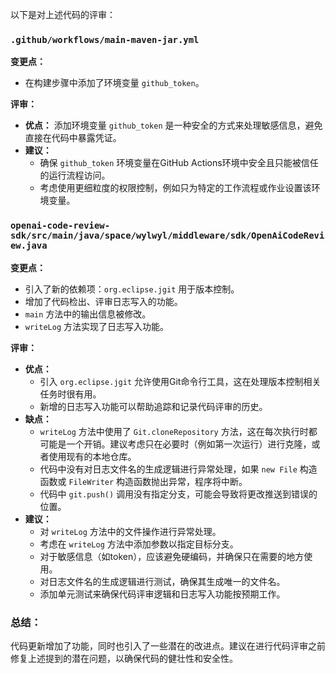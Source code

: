 以下是对上述代码的评审：

### `.github/workflows/main-maven-jar.yml`

**变更点：**
- 在构建步骤中添加了环境变量 `github_token`。

**评审：**
- **优点：** 添加环境变量 `github_token` 是一种安全的方式来处理敏感信息，避免直接在代码中暴露凭证。
- **建议：**
  - 确保 `github_token` 环境变量在GitHub Actions环境中安全且只能被信任的运行流程访问。
  - 考虑使用更细粒度的权限控制，例如只为特定的工作流程或作业设置该环境变量。

### `openai-code-review-sdk/src/main/java/space/wylwyl/middleware/sdk/OpenAiCodeReview.java`

**变更点：**
- 引入了新的依赖项：`org.eclipse.jgit` 用于版本控制。
- 增加了代码检出、评审日志写入的功能。
- `main` 方法中的输出信息被修改。
- `writeLog` 方法实现了日志写入功能。

**评审：**
- **优点：**
  - 引入 `org.eclipse.jgit` 允许使用Git命令行工具，这在处理版本控制相关任务时很有用。
  - 新增的日志写入功能可以帮助追踪和记录代码评审的历史。
- **缺点：**
  - `writeLog` 方法中使用了 `Git.cloneRepository` 方法，这在每次执行时都可能是一个开销。建议考虑只在必要时（例如第一次运行）进行克隆，或者使用现有的本地仓库。
  - 代码中没有对日志文件名的生成逻辑进行异常处理，如果 `new File` 构造函数或 `FileWriter` 构造函数抛出异常，程序将中断。
  - 代码中 `git.push()` 调用没有指定分支，可能会导致将更改推送到错误的位置。
- **建议：**
  - 对 `writeLog` 方法中的文件操作进行异常处理。
  - 考虑在 `writeLog` 方法中添加参数以指定目标分支。
  - 对于敏感信息（如token），应该避免硬编码，并确保只在需要的地方使用。
  - 对日志文件名的生成逻辑进行测试，确保其生成唯一的文件名。
  - 添加单元测试来确保代码评审逻辑和日志写入功能按预期工作。

### 总结：
代码更新增加了功能，同时也引入了一些潜在的改进点。建议在进行代码评审之前修复上述提到的潜在问题，以确保代码的健壮性和安全性。